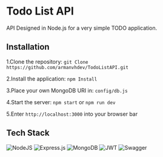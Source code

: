 # Todo List API

API Designed in Node.js for a very simple TODO application.

## Installation

1.Clone the repository: `git Clone https://github.com/armanvhdev/TodoListAPI.git`

2.Install the application: `npm Install`

3.Place your own MongoDB URI in: `config/db.js`

4.Start the server: `npm start` or `npm run dev`

5.Enter `http://localhost:3000` into your browser bar

## Tech Stack

![NodeJS](https://img.shields.io/badge/node.js-6DA55F?style=for-the-badge&logo=node.js&logoColor=white)
![Express.js](https://img.shields.io/badge/express.js-%23404d59.svg?style=for-the-badge&logo=express&logoColor=%2361DAFB)
![MongoDB](https://img.shields.io/badge/MongoDB-%234ea94b.svg?style=for-the-badge&logo=mongodb&logoColor=white)
![JWT](https://img.shields.io/badge/JWT-black?style=for-the-badge&logo=JSON%20web%20tokens)
![Swagger](https://img.shields.io/badge/-Swagger-%23Clojure?style=for-the-badge&logo=swagger&logoColor=white)
